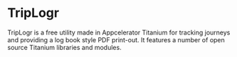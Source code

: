 TripLogr
========

TripLogr is a free utility made in Appcelerator Titanium for tracking journeys and providing a log book style PDF print-out. It features a number of open source Titanium libraries and modules.
